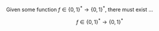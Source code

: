 
Given some function $f \in \{0,1\}^*\to\{0,1\}^*$, there must exist ...

$$
f \in \{0,1\}^*\to\{0,1\}^*
$$
